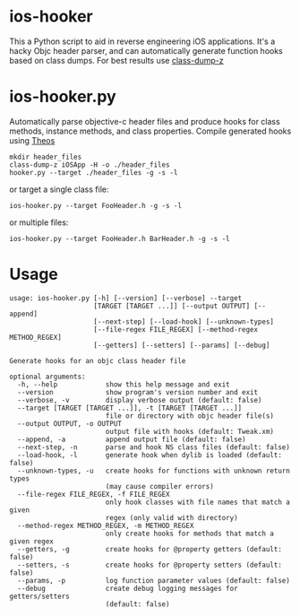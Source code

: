 ios-hooker
==========

This a Python script to aid in reverse engineering iOS applications.  It's a hacky Objc header parser, and can automatically generate function hooks based on class dumps.  For best results use [class-dump-z](https://code.google.com/p/networkpx/wiki/class_dump_z)

ios-hooker.py
==========
Automatically parse objective-c header files and produce hooks for class methods, instance methods, and class properties.  Compile generated hooks using [Theos](https://github.com/DHowett/theos)

```
mkdir header_files
class-dump-z iOSApp -H -o ./header_files
hooker.py --target ./header_files -g -s -l
```

or target a single class file:
```
ios-hooker.py --target FooHeader.h -g -s -l
```

or multiple files:
```
ios-hooker.py --target FooHeader.h BarHeader.h -g -s -l
```


Usage
==============
```
usage: ios-hooker.py [-h] [--version] [--verbose] --target
                     [TARGET [TARGET ...]] [--output OUTPUT] [--append]
                     [--next-step] [--load-hook] [--unknown-types]
                     [--file-regex FILE_REGEX] [--method-regex METHOD_REGEX]
                     [--getters] [--setters] [--params] [--debug]

Generate hooks for an objc class header file

optional arguments:
  -h, --help            show this help message and exit
  --version             show program's version number and exit
  --verbose, -v         display verbose output (default: false)
  --target [TARGET [TARGET ...]], -t [TARGET [TARGET ...]]
                        file or directory with objc header file(s)
  --output OUTPUT, -o OUTPUT
                        output file with hooks (default: Tweak.xm)
  --append, -a          append output file (default: false)
  --next-step, -n       parse and hook NS class files (default: false)
  --load-hook, -l       generate hook when dylib is loaded (default: false)
  --unknown-types, -u   create hooks for functions with unknown return types
                        (may cause compiler errors)
  --file-regex FILE_REGEX, -f FILE_REGEX
                        only hook classes with file names that match a given
                        regex (only valid with directory)
  --method-regex METHOD_REGEX, -m METHOD_REGEX
                        only create hooks for methods that match a given regex
  --getters, -g         create hooks for @property getters (default: false)
  --setters, -s         create hooks for @property setters (default: false)
  --params, -p          log function parameter values (default: false)
  --debug               create debug logging messages for getters/setters
                        (default: false)
```
